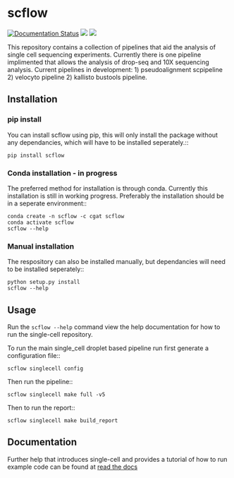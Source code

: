 # scflow

<p align="left">
	<a href='https://single-cell.readthedocs.io/en/latest/?badge=latest'>
    <img src='https://readthedocs.org/projects/single-cell/badge/?version=latest' alt='Documentation Status' /></a>
	<a href="https://travis-ci.com/Acribbs/scflow.svg?branch=master", alt="Travis">
		<img src="https://travis-ci.com/Acribbs/scflow.svg?branch=master" /></a>
	<a href="https://twitter.com/CribbsP?lang=en", alt="Twitter followers">
		<img src="https://img.shields.io/twitter/url/http/shields.io.svg?style=social&logo=twitter" /></a>
</p>


This repository contains a collection of pipelines that aid the analysis of single cell sequencing experiments. Currently there is one pipeline implimented that allows the analysis of drop-seq and 10X sequencing analysis. Current pipelines in development: 1) pseudoalignment scpipeline 2) velocyto pipeline 2) kallisto bustools pipeline.

## Installation

### pip install 

You can install scflow using pip, this will only install the package without any dependancies, which will have to be installed seperately.::

	pip install scflow

### Conda installation - **in progress**

The preferred method for installation is through conda. Currently this installation is still in working progress. Preferably the 
installation should be in a seperate environment::

    conda create -n scflow -c cgat scflow
    conda activate scflow
    scflow --help
   
### Manual installation

The respository can also be installed manually, but dependancies will need to be installed seperately::

    python setup.py install
    scflow --help
    
## Usage

Run the ``scflow --help`` command view the help documentation for how to run the single-cell repository.

To run the main single_cell droplet based pipeline run first generate a configuration file::

    scflow singlecell config

Then run the pipeline::

    scflow singlecell make full -v5
    
Then to run the report::

    scflow singlecell make build_report
    
## Documentation

Further help that introduces single-cell and provides a tutorial of how to run example
code can be found at [read the docs](http://single-cell.readthedocs.io/)
